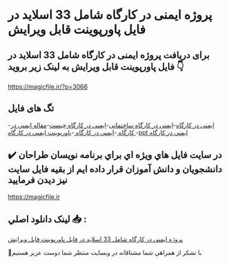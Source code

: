 # پروژه ایمنی در کارگاه شامل 33 اسلاید در فایل پاورپوینت قابل ویرایش

## برای دریافت پروژه ایمنی در کارگاه شامل 33 اسلاید در فایل پاورپوینت قابل ویرایش به لینک زیر بروید 👇

https://magicfile.ir/?p=3066

## تگ های فایل

-[ایمنی در کارگاه](https://magicfile.ir/product/%d9%be%d8%b1%d9%88%da%98%d9%87-%d8%a7%d9%8a%d9%85%d9%86%d9%8a-%d8%af%d8%b1-%d9%83%d8%a7%d8%b1%da%af%d8%a7%d9%87-%d8%b4%d8%a7%d9%85%d9%84-%d8%af%d8%b1-%d9%81%d8%a7%db%8c%d9%84-%d9%be%d8%a7%d9%88%d8%b1%d9%be%d9%88%db%8c%d9%86%d8%aa/)-[ایمنی در کارگاه ساختمانی](https://magicfile.ir/product/%d9%be%d8%b1%d9%88%da%98%d9%87-%d8%a7%d9%8a%d9%85%d9%86%d9%8a-%d8%af%d8%b1-%d9%83%d8%a7%d8%b1%da%af%d8%a7%d9%87-%d8%b4%d8%a7%d9%85%d9%84-%d8%af%d8%b1-%d9%81%d8%a7%db%8c%d9%84-%d9%be%d8%a7%d9%88%d8%b1%d9%be%d9%88%db%8c%d9%86%d8%aa/)-[ایمنی در کارگاه چیست](https://magicfile.ir/product/%d9%be%d8%b1%d9%88%da%98%d9%87-%d8%a7%d9%8a%d9%85%d9%86%d9%8a-%d8%af%d8%b1-%d9%83%d8%a7%d8%b1%da%af%d8%a7%d9%87-%d8%b4%d8%a7%d9%85%d9%84-%d8%af%d8%b1-%d9%81%d8%a7%db%8c%d9%84-%d9%be%d8%a7%d9%88%d8%b1%d9%be%d9%88%db%8c%d9%86%d8%aa/)-[مقاله ايمني در كارگاه ](https://magicfile.ir/product/%d9%be%d8%b1%d9%88%da%98%d9%87-%d8%a7%d9%8a%d9%85%d9%86%d9%8a-%d8%af%d8%b1-%d9%83%d8%a7%d8%b1%da%af%d8%a7%d9%87-%d8%b4%d8%a7%d9%85%d9%84-%d8%af%d8%b1-%d9%81%d8%a7%db%8c%d9%84-%d9%be%d8%a7%d9%88%d8%b1%d9%be%d9%88%db%8c%d9%86%d8%aa/)-[ايمني در كارگاه ](https://magicfile.ir/product/%d9%be%d8%b1%d9%88%da%98%d9%87-%d8%a7%d9%8a%d9%85%d9%86%d9%8a-%d8%af%d8%b1-%d9%83%d8%a7%d8%b1%da%af%d8%a7%d9%87-%d8%b4%d8%a7%d9%85%d9%84-%d8%af%d8%b1-%d9%81%d8%a7%db%8c%d9%84-%d9%be%d8%a7%d9%88%d8%b1%d9%be%d9%88%db%8c%d9%86%d8%aa/)-[پاورپوینت ايمني در كارگاه ](https://magicfile.ir/product/%d9%be%d8%b1%d9%88%da%98%d9%87-%d8%a7%d9%8a%d9%85%d9%86%d9%8a-%d8%af%d8%b1-%d9%83%d8%a7%d8%b1%da%af%d8%a7%d9%87-%d8%b4%d8%a7%d9%85%d9%84-%d8%af%d8%b1-%d9%81%d8%a7%db%8c%d9%84-%d9%be%d8%a7%d9%88%d8%b1%d9%be%d9%88%db%8c%d9%86%d8%aa/)-[ppt ايمني در كارگاه ](https://magicfile.ir/product/%d9%be%d8%b1%d9%88%da%98%d9%87-%d8%a7%d9%8a%d9%85%d9%86%d9%8a-%d8%af%d8%b1-%d9%83%d8%a7%d8%b1%da%af%d8%a7%d9%87-%d8%b4%d8%a7%d9%85%d9%84-%d8%af%d8%b1-%d9%81%d8%a7%db%8c%d9%84-%d9%be%d8%a7%d9%88%d8%b1%d9%be%d9%88%db%8c%d9%86%d8%aa/)

## ✔️ در سايت فايل هاي ويژه اي براي برنامه نويسان طراحان دانشجويان و دانش آموزان قرار داده ايم از بقيه فايل سايت نيز ديدن فرماييد

https://magicfile.ir


## لينک دانلود اصلي 📥 :

[پروژه ایمنی در کارگاه شامل 33 اسلاید در فایل پاورپوینت قابل ویرایش](https://magicfile.ir/product/%d9%be%d8%b1%d9%88%da%98%d9%87-%d8%a7%d9%8a%d9%85%d9%86%d9%8a-%d8%af%d8%b1-%d9%83%d8%a7%d8%b1%da%af%d8%a7%d9%87-%d8%b4%d8%a7%d9%85%d9%84-%d8%af%d8%b1-%d9%81%d8%a7%db%8c%d9%84-%d9%be%d8%a7%d9%88%d8%b1%d9%be%d9%88%db%8c%d9%86%d8%aa/) 


🙏با تشکر از همراهي شما مشتاقانه در وبسایت منتظر شما دوست عزیز هستیم

